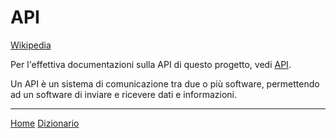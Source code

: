 # API

[Wikipedia](https://en.wikipedia.org/wiki/Application_programming_interface)

Per l'effettiva documentazioni sulla API di questo progetto, vedi [API](/docs/api.md).

Un API è un sistema di comunicazione tra due o più software, permettendo ad un software di inviare e ricevere dati e informazioni.

---
[Home](/indice.md) [Dizionario](/docs/dictionary/indice.md)